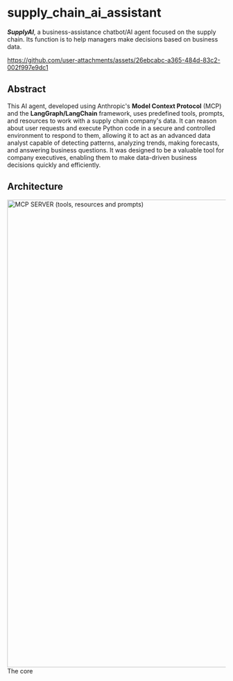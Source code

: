 # supply_chain_ai_assistant
_**SupplyAI**_, a business-assistance chatbot/AI agent focused on the supply chain. Its function is to help managers make decisions based on business data.

https://github.com/user-attachments/assets/26ebcabc-a365-484d-83c2-002f997e9dc1

## Abstract
This AI agent, developed using Anthropic's **Model Context Protocol** (MCP) and the **LangGraph/LangChain** framework, uses predefined tools, prompts, and resources to work with a supply chain company's data. It can reason about user requests and execute Python code in a secure and controlled environment to respond to them, allowing it to act as an advanced data analyst capable of detecting patterns, analyzing trends, making forecasts, and answering business questions. It was designed to be a valuable tool for company executives, enabling them to make data-driven business decisions quickly and efficiently. 

## Architecture
<img width="1920" height="1080" alt="MCP SERVER (tools, resources and prompts)" src="https://github.com/user-attachments/assets/d4f32f03-b162-4a59-b5c1-2ddf8cbc9fbe" />
The core 
